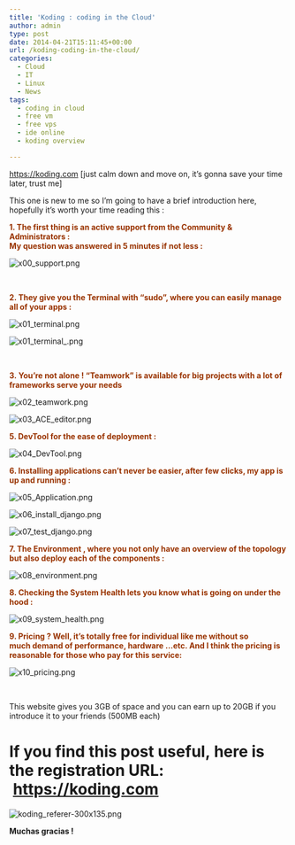```yaml
---
title: 'Koding : coding in the Cloud'
author: admin
type: post
date: 2014-04-21T15:11:45+00:00
url: /koding-coding-in-the-cloud/
categories:
  - Cloud
  - IT
  - Linux
  - News
tags:
  - coding in cloud
  - free vm
  - free vps
  - ide online
  - koding overview

---
```

<a href="https: //koding.com/R/nguyenvulong" target="_blank">https://koding.com</a> [just calm down and move on, it&#8217;s gonna save your time later, trust me]

This one is new to me so I&#8217;m going to have a brief introduction here, hopefully it&#8217;s worth your time reading this :

<span style="color: #993300;"><strong>1. The first thing is an active support from the Community & Administrators :</strong></span>  
<span style="color: #993300;"><strong> My question was answered in 5 minutes if not less :</strong></span>


![x00_support.png](/wp-content/uploads/2014/04/x00_support.png)


&nbsp;

**<span style="color: #993300;">2. They give you the Terminal with &#8220;sudo&#8221;, where you can easily manage all of your apps :</span>**


![x01_terminal.png](/wp-content/uploads/2014/04/x01_terminal.png)



![x01_terminal_.png](/wp-content/uploads/2014/04/x01_terminal_.png)


&nbsp;

<span style="color: #993300;"><strong>3. You&#8217;re not alone ! &#8220;Teamwork&#8221; is available for big projects with a lot of frameworks serve your needs</strong></span>


![x02_teamwork.png](/wp-content/uploads/2014/04/x02_teamwork.png)



![x03_ACE_editor.png](/wp-content/uploads/2014/04/x03_ACE_editor.png)


<span style="color: #993300;"><strong>5. DevTool for the ease of deployment :</strong></span>


![x04_DevTool.png](/wp-content/uploads/2014/04/x04_DevTool.png)


<span style="color: #993300;"><strong>6. Installing applications can&#8217;t never be easier, after few clicks, my app is up and running :</strong></span>


![x05_Application.png](/wp-content/uploads/2014/04/x05_Application.png)



![x06_install_django.png](/wp-content/uploads/2014/04/x06_install_django.png)



![x07_test_django.png](/wp-content/uploads/2014/04/x07_test_django.png)


<span style="color: #993300;"><strong>7. The Environment , where you not only have an overview of the topology but also deploy each of the components :</strong></span>


![x08_environment.png](/wp-content/uploads/2014/04/x08_environment.png)


<span style="color: #993300;"><strong>8. Checking the System Health lets you know what is going on under the hood :</strong></span>


![x09_system_health.png](/wp-content/uploads/2014/04/x09_system_health.png)


<span style="color: #993300;"><strong>9. Pricing ? Well, it&#8217;s totally free for individual like me without so much demand of performance, hardware &#8230;etc. And I think the pricing is reasonable for those who pay for this service:</strong></span>


![x10_pricing.png](/wp-content/uploads/2014/04/x10_pricing.png)


&nbsp;

This website gives you 3GB of space and you can earn up to 20GB if you introduce it to your friends (500MB each)

# If you find this post useful, here is the registration URL:  <a href="https://koding.com/R/nguyenvulong" target="_blank">https://koding.com</a>


![koding_referer-300x135.png](/wp-content/uploads/2014/04/koding_referer-300x135.png)


**Muchas gracias !**

 [1]: ../wp-content/uploads/2014/04/x00_support.png
 [2]: ../wp-content/uploads/2014/04/x01_terminal.png
 [3]: ../wp-content/uploads/2014/04/x01_terminal_.png
 [4]: ../wp-content/uploads/2014/04/x02_teamwork.png
 [5]: ../wp-content/uploads/2014/04/x03_ACE_editor.png
 [6]: ../wp-content/uploads/2014/04/x04_DevTool.png
 [7]: ../wp-content/uploads/2014/04/x05_Application.png
 [8]: ../wp-content/uploads/2014/04/x06_install_django.png
 [9]: ../wp-content/uploads/2014/04/x07_test_django.png
 [10]: ../wp-content/uploads/2014/04/x08_environment.png
 [11]: ../wp-content/uploads/2014/04/x09_system_health.png
 [12]: ../wp-content/uploads/2014/04/x10_pricing.png
 [13]: https://koding.com/R/nguyenvulong
